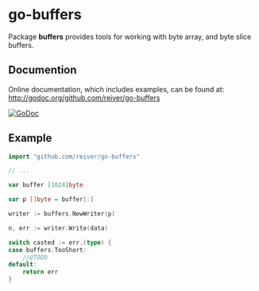 # go-buffers

Package **buffers** provides tools for working with byte array, and byte slice buffers.

## Documention

Online documentation, which includes examples, can be found at: http://godoc.org/github.com/reiver/go-buffers

[![GoDoc](https://godoc.org/github.com/reiver/go-buffers?status.svg)](https://godoc.org/github.com/reiver/go-buffers)

## Example
```go
import "github.com/reiver/go-buffers"

// ...

var buffer [1024]byte

var p []byte = buffer[:]

writer := buffers.NewWriter(p)

n, err := writer.Write(data)

switch casted := err.(type) {
case buffers.TooShort:
	//@TODO
default:
	return err
}

```
